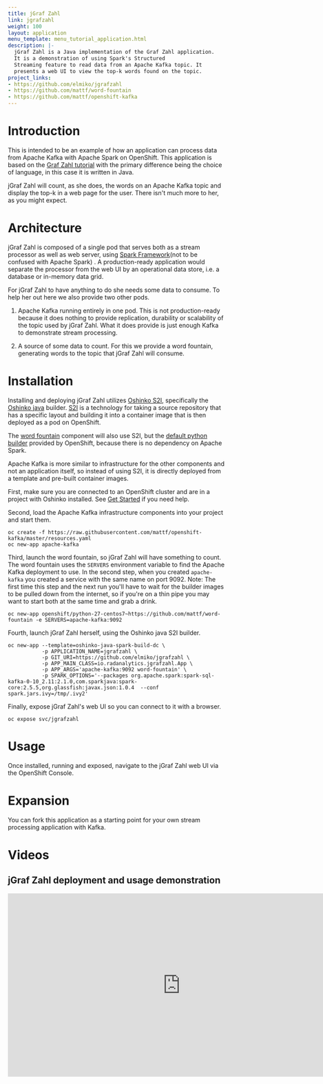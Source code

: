 ```yaml
---
title: jGraf Zahl
link: jgrafzahl
weight: 100
layout: application
menu_template: menu_tutorial_application.html
description: |-
  jGraf Zahl is a Java implementation of the Graf Zahl application.
  It is a demonstration of using Spark's Structured
  Streaming feature to read data from an Apache Kafka topic. It
  presents a web UI to view the top-k words found on the topic.
project_links:
- https://github.com/elmiko/jgrafzahl
- https://github.com/mattf/word-fountain
- https://github.com/mattf/openshift-kafka
---
```


<h1 id="introduction">Introduction</h1>

This is intended to be an example of how an application can process
data from Apache Kafka with Apache Spark on OpenShift. This application is
based on the [Graf Zahl tutorial](/applications/grafzahl) with the primary
difference being the choice of language, in this case it is written in Java.

jGraf Zahl will count, as she does, the words on an Apache Kafka topic
and display the top-k in a web page for the user. There isn't much
more to her, as you might expect.

<h1 id="architecture">Architecture</h1>

jGraf Zahl is composed of a single pod that serves both as a stream
processor as well as web server, using
[Spark Framework](http://sparkjava.com/)(not to be confused with Apache Spark)
. A production-ready application would separate the processor from the web UI
by an operational data store, i.e. a database or in-memory data grid.

For jGraf Zahl to have anything to do she needs some data to
consume. To help her out here we also provide two other pods.

1. Apache Kafka running entirely in one pod. This is not
   production-ready because it does nothing to provide replication,
   durability or scalability of the topic used by jGraf Zahl. What it
   does provide is just enough Kafka to demonstrate stream processing.

2. A source of some data to count. For this we provide a word
   fountain, generating words to the topic that jGraf Zahl will
   consume.

<h1 id="installation">Installation</h1>

Installing and deploying jGraf Zahl utilizes [Oshinko
S2I](https://github.com/radanalyticsio/oshinko-s2i), specifically the
[Oshinko java](https://hub.docker.com/r/radanalyticsio/radanalytics-java-spark/)
builder. [S2I](https://docs.openshift.com/enterprise/latest/architecture/core_concepts/builds_and_image_streams.html#source-build)
is a technology for taking a source repository that has a specific
layout and building it into a container image that is then deployed
as a pod on OpenShift.

The [word fountain](https://github.com/mattf/word-fountain) component
will also use S2I, but the [default python
builder](https://docs.openshift.com/enterprise/latest/using_images/s2i_images/python.html)
provided by OpenShift, because there is no dependency on Apache Spark.

Apache Kafka is more similar to infrastructure for the other
components and not an application itself, so instead of using S2I, it
is directly deployed from a template and pre-built container images.

First, make sure you are connected to an OpenShift cluster and are in
a project with Oshinko installed. See [Get Started](/get-started) if
you need help.

Second, load the Apache Kafka infrastructure components into your
project and start them.

```
oc create -f https://raw.githubusercontent.com/mattf/openshift-kafka/master/resources.yaml
oc new-app apache-kafka
```

Third, launch the word fountain, so jGraf Zahl will have something to
count. The word fountain uses the `SERVERS` environment variable to
find the Apache Kafka deployment to use. In the second step, when you
created `apache-kafka` you created a service with the same name on
port 9092. Note: The first time this step and the next run you'll have
to wait for the builder images to be pulled down from the internet, so
if you're on a thin pipe you may want to start both at the same time
and grab a drink.

```
oc new-app openshift/python-27-centos7~https://github.com/mattf/word-fountain -e SERVERS=apache-kafka:9092
```

Fourth, launch jGraf Zahl herself, using the Oshinko java S2I
builder.

```
oc new-app --template=oshinko-java-spark-build-dc \
           -p APPLICATION_NAME=jgrafzahl \
           -p GIT_URI=https://github.com/elmiko/jgrafzahl \
           -p APP_MAIN_CLASS=io.radanalytics.jgrafzahl.App \
           -p APP_ARGS='apache-kafka:9092 word-fountain' \
           -p SPARK_OPTIONS='--packages org.apache.spark:spark-sql-kafka-0-10_2.11:2.1.0,com.sparkjava:spark-core:2.5.5,org.glassfish:javax.json:1.0.4  --conf spark.jars.ivy=/tmp/.ivy2'
```

Finally, expose jGraf Zahl's web UI so you can connect to it with a
browser.

```
oc expose svc/jgrafzahl
```

<h1 id="usage">Usage</h1>

Once installed, running and exposed, navigate to the jGraf Zahl web UI via the OpenShift Console.

<h1 id="expansion">Expansion</h1>

You can fork this application as a starting point for your own stream
processing application with Kafka.

<h1 id="videos">Videos</h1>

<div class="text-center">

<h2>jGraf Zahl deployment and usage demonstration</h2>

<iframe src="https://player.vimeo.com/video/215100068?title=0&byline=0&portrait=0" width="800" height="425" frameborder="0" webkitallowfullscreen mozallowfullscreen allowfullscreen></iframe>

</div>
